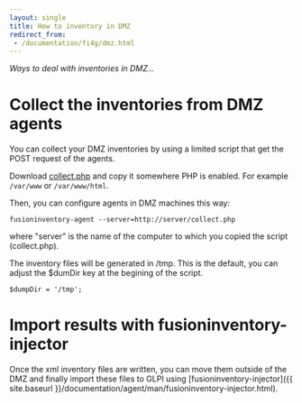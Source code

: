```yaml
---
layout: single
title: How to inventory in DMZ
redirect_from:
 - /documentation/fi4g/dmz.html
---
```


*Ways to deal with inventories in DMZ...*

# Collect the inventories from DMZ agents

You can collect your DMZ inventories by using a limited script that get the POST
request of the agents.

Download [collect.php](https://raw.githubusercontent.com/fusioninventory/fusioninventory.github.io/master/documentation/fi4g/dmz/collect.php) and copy it somewhere
PHP is enabled. For example `/var/www` or `/var/www/html`.

Then, you can configure agents in DMZ machines this way:

    fusioninventory-agent --server=http://server/collect.php

where "server" is the name of the computer to which you copied the script (collect.php).

The inventory files will be generated in /tmp. This is the default, you can
adjust the $dumDir key at the begining of the script.

    $dumpDir = '/tmp';

# Import results with fusioninventory-injector

Once the xml inventory files are written, you can move them outside of the DMZ and
finally import these files to GLPI using [fusioninventory-injector]({{ site.baseurl }}/documentation/agent/man/fusioninventory-injector.html).
